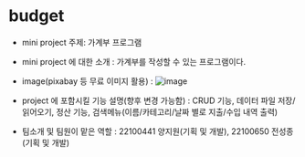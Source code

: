 # budget
- mini project 주제: 가계부 프로그램
- mini project 에 대한 소개 : 가계부를 작성할 수 있는 프로그램이다.
- image(pixabay 등 무료 이미지 활용) : ![image](https://user-images.githubusercontent.com/112391492/236622687-bb0ac794-dcfa-49c9-a696-c772738728a3.png)

- project 에 포함시킬 기능 설명(향후 변경 가능함) : CRUD 기능, 데이터 파일 저장/읽어오기, 정산 기능, 검색메뉴(이름/카테고리/날짜 별로 지출/수입 내역 출력)
- 팀소개 및 팀원이 맡은 역할 : 22100441 양지원(기획 및 개발), 22100650 전성종(기획 및 개발)
